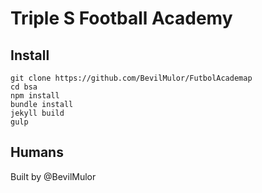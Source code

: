# Triple S Football Academy

## Install
```
git clone https://github.com/BevilMulor/FutbolAcademap
cd bsa
npm install
bundle install
jekyll build
gulp
```

## Humans

Built by @BevilMulor

